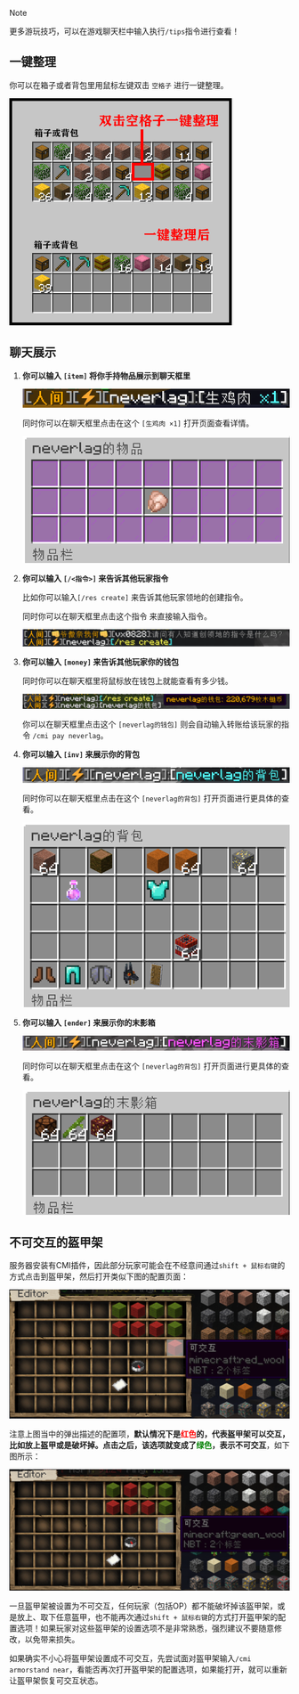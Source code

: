 >[!Note]
>更多游玩技巧，可以在游戏聊天栏中输入执行`/tips`指令进行查看！

## 一键整理

你可以在箱子或者背包里用鼠标左键双击 `空格子` 进行一键整理。

![一键整理](pics/sort.png)

## 聊天展示

1. **你可以输入 `[item]` 将你手持物品展示到聊天框里**

    ![聊天展示物品](pics/chatitem.png)

    同时你可以在聊天框里点击在这个 `[生鸡肉 ×1]` 打开页面查看详情。

    ![查看聊天框里的物品](pics/itemshow.png)

2. **你可以输入 `[/<指令>]` 来告诉其他玩家指令**

    比如你可以输入`[/res create]` 来告诉其他玩家领地的创建指令。

    同时你可以在聊天框里点击这个指令 来直接输入指令。

    ![聊天展示指令](pics/chatcommand.png)

3. **你可以输入 `[money]` 来告诉其他玩家你的钱包**

    同时你可以在聊天框里将鼠标放在钱包上就能查看有多少钱。

    ![聊天展示钱包](pics/chatmoney.png)

    你可以在聊天框里点击这个 `[neverlag的钱包]` 则会自动输入转账给该玩家的指令 `/cmi pay neverlag`。

4. **你可以输入 `[inv]` 来展示你的背包**

    ![聊天展示背包](pics/chatinv.png)

    同时你可以在聊天框里点击在这个 `[neverlag的背包]` 打开页面进行更具体的查看。

    ![聊天展示的背包具体查看](pics/showinv.png)

5. **你可以输入 `[ender]` 来展示你的末影箱**

    ![聊天展示末影箱](pics/chatender.png)

    同时你可以在聊天框里点击在这个 `[neverlag的背包]` 打开页面进行更具体的查看。

    ![聊天展示的末影箱具体查看](pics/showender.png)

## 不可交互的盔甲架

服务器安装有CMI插件，因此部分玩家可能会在不经意间通过`shift + 鼠标右键`的方式点击到盔甲架，然后打开类似下图的配置页面：

![](pics/tips.png)

注意上图当中的弹出描述的配置项，**默认情况下是<font color=red>红色</font>的，代表盔甲架可以交互，比如放上盔甲或是破坏掉。**点击之后，该选项就变成了<font color=green>绿色</font>，表示**不可交互**，如下图所示：

![](pics/tips2.png)

一旦盔甲架被设置为不可交互，任何玩家（包括OP）都不能破坏掉该盔甲架，或是放上、取下任意盔甲，也不能再次通过`shift + 鼠标右键`的方式打开盔甲架的配置选项！如果玩家对这些盔甲架的设置选项不是非常熟悉，强烈建议不要随意修改，以免带来损失。

如果确实不小心将盔甲架设置成不可交互，先尝试面对盔甲架输入`/cmi armorstand near`，看能否再次打开盔甲架的配置选项，如果能打开，就可以重新让盔甲架恢复可交互状态。





